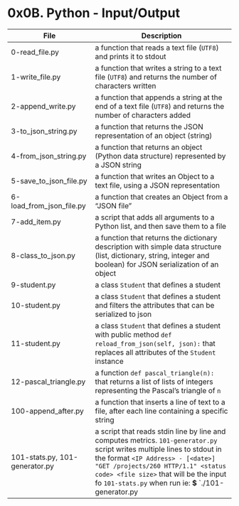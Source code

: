 # 0x0B. Python - Input/Output
|File				|Description						|
|-----------------------|-----------------------------------------------|
|0-read_file.py		|a function that reads a text file (`UTF8`) and prints it to stdout	|
|1-write_file.py		|a function that writes a string to a text file (`UTF8`) and returns the number of characters written|
|2-append_write.py	|a function that appends a string at the end of a text file (`UTF8`) and returns the number of characters added|
|3-to_json_string.py	|a function that returns the JSON representation of an object (string)	|
|4-from_json_string.py	|a function that returns an object (Python data structure) represented by a JSON string	|
|5-save_to_json_file.py	|a function that writes an Object to a text file, using a JSON representation	|
|6-load_from_json_file.py|a function that creates an Object from a “JSON file”	|
|7-add_item.py		|a script that adds all arguments to a Python list, and then save them to a file	|
|8-class_to_json.py	|a function that returns the dictionary description with simple data structure (list, dictionary, string, integer and boolean) for JSON serialization of an object|
|9-student.py		|a class `Student` that defines a student 	|
|10-student.py		|a class `Student` that defines a student and filters the attributes that can be serialized to json|
|11-student.py		|a class `Student` that defines a student with public method `def reload_from_json(self, json):` that replaces all attributes of the `Student` instance |
|12-pascal_triangle.py	|a function `def pascal_triangle(n):` that returns a list of lists of integers representing the Pascal’s triangle of `n` |
|100-append_after.py	|a function that inserts a line of text to a file, after each line containing a specific string	|
|101-stats.py, 101-generator.py|a script that reads stdin line by line and computes metrics. `101-generator.py` script writes multiple lines to stdout in the format `<IP Address> - [<date>] "GET /projects/260 HTTP/1.1" <status code> <file size>` that will be the input fo `101-stats.py` when run ie: **$** `./101-generator.py | ./101-stats.py` |
